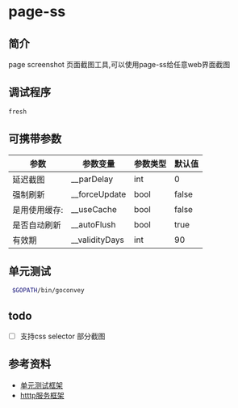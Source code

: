 # page-ss

## 简介

page screenshot 页面截图工具,可以使用page-ss给任意web界面截图


## 调试程序 

```bash 
fresh 
```

## 可携带参数


|参数|参数变量|参数类型| 默认值 |
|---|-------|------|----|
|延迟截图      |__parDelay |int|  0|
| 强制刷新     |__forceUpdate |bool|  false|
| 是用使用缓存: |__useCache |bool | false|
| 是否自动刷新  |__autoFlush |bool | true|
| 有效期       |__validityDays |int | 90 |

## 单元测试

```bash
 $GOPATH/bin/goconvey
```


## todo 

- [ ] 支持css selector 部分截图


## 参考资料 

* [单元测试框架](https://github.com/smartystreets/goconvey/wiki/Documentation)
* [htttp服务框架](https://go-macaron.com/)